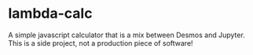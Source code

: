 # lambda-calc

A simple javascript calculator that is a mix between Desmos and Jupyter. This is a side project, not a production piece of software!
